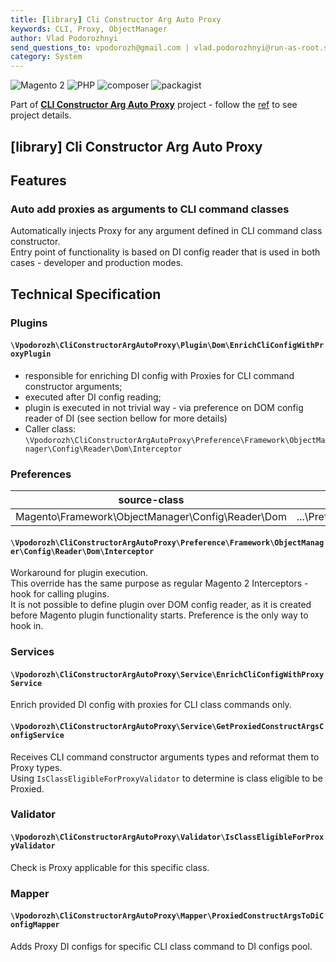 ```yaml
---
title: [library] Cli Constructor Arg Auto Proxy  
keywords: CLI, Proxy, ObjectManager  
author: Vlad Podorozhnyi  
send_questions_to: vpodorozh@gmail.com | vlad.podorozhnyi@run-as-root.sh  
category: System  
---
```

![Magento 2](https://img.shields.io/badge/Magento-2.4.*-orange)
![PHP](https://img.shields.io/badge/php-7.4-blue)
![composer](https://shields.io/badge/composer-v2-darkgreen)
![packagist](https://img.shields.io/badge/packagist-f28d1a)

Part of [**CLI Constructor Arg Auto Proxy**](https://github.com/vpodorozh/CLI-Constructor-Arg-Auto-Proxy) project - follow the [ref](https://github.com/vpodorozh/CLI-Constructor-Arg-Auto-Proxy) to see project details.

## **\[library\] Cli Constructor Arg Auto Proxy**

## Features

### Auto add proxies as arguments to CLI command classes

Automatically injects Proxy for any argument defined in CLI command class constructor.  
Entry point of functionality is based on DI config reader that is used in both cases - developer and production modes.

## Technical Specification

### Plugins

#### `\Vpodorozh\CliConstructorArgAutoProxy\Plugin\Dom\EnrichCliConfigWithProxyPlugin`
* responsible for enriching DI config with Proxies for CLI command constructor arguments;
* executed after DI config reading;
* plugin is executed in not trivial way - via preference on DOM config reader of DI (see section bellow for more details) 
* Caller class: `\Vpodorozh\CliConstructorArgAutoProxy\Preference\Framework\ObjectManager\Config\Reader\Dom\Interceptor`

### Preferences

| source-class                                       | custom-class                                                          |
|----------------------------------------------------|-----------------------------------------------------------------------|
| Magento\Framework\ObjectManager\Config\Reader\Dom  | ...\Preference\Framework\ObjectManager\Config\Reader\Dom\Interceptor  |


#### `\Vpodorozh\CliConstructorArgAutoProxy\Preference\Framework\ObjectManager\Config\Reader\Dom\Interceptor`
Workaround for plugin execution.  
This override has the same purpose as regular Magento 2 Interceptors - hook for calling plugins.  
It is not possible to define plugin over DOM config reader, as it is created before Magento plugin functionality starts. 
Preference is the only way to hook in.

### Services

#### `\Vpodorozh\CliConstructorArgAutoProxy\Service\EnrichCliConfigWithProxyService`
Enrich provided DI config with proxies for CLI class commands only.

#### `\Vpodorozh\CliConstructorArgAutoProxy\Service\GetProxiedConstructArgsConfigService`
Receives CLI command constructor arguments types and reformat them to Proxy types.  
Using `IsClassEligibleForProxyValidator` to determine is class eligible to be Proxied.

### Validator

#### `\Vpodorozh\CliConstructorArgAutoProxy\Validator\IsClassEligibleForProxyValidator`
Check is Proxy applicable for this specific class.  

### Mapper

#### `\Vpodorozh\CliConstructorArgAutoProxy\Mapper\ProxiedConstructArgsToDiConfigMapper`
Adds Proxy DI configs for specific CLI class command to DI configs pool.
